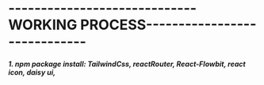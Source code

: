 # -----------------------------WORKING PROCESS-----------------------------

##### 1. npm package install: TailwindCss, reactRouter, React-Flowbit, react icon, daisy ui,
